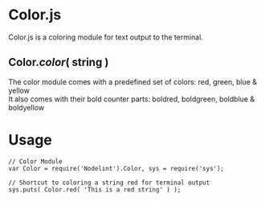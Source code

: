 Color.js
========


Color.js is a coloring module for text output to the terminal.



Color.*color*( string )
-----------------------

The color module comes with a predefined set of colors: red, green, blue & yellow  
It also comes with their bold counter parts: boldred, boldgreen, boldblue & boldyellow


Usage
=====

	// Color Module
	var Color = require('Nodelint').Color, sys = require('sys');

	// Shortcut to coloring a string red for terminal output
	sys.puts( Color.red( 'This is a red string' ) );
